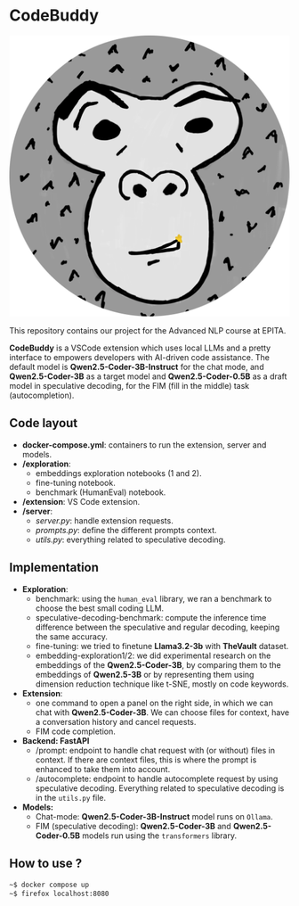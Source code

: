 # CodeBuddy

![logo|100](https://github.com/Koweez/AdvancedNLP/blob/main/logo.png)

This repository contains our project for the Advanced NLP course at EPITA.

**CodeBuddy** is a VSCode extension which uses local LLMs and a pretty interface to empowers developers with AI-driven code assistance. The default model is **Qwen2.5-Coder-3B-Instruct** for the chat mode, and **Qwen2.5-Coder-3B** as a target model and **Qwen2.5-Coder-0.5B** as a draft model in speculative decoding, for the FIM (fill in the middle) task (autocompletion).

## Code layout

- **docker-compose.yml**: containers to run the extension, server and models.
- **/exploration**:
  - embeddings exploration notebooks (1 and 2).
  - fine-tuning notebook.
  - benchmark (HumanEval) notebook.
- **/extension**: VS Code extension.
- **/server**:
  - *server.py*: handle extension requests.
  - *prompts.py*: define the different prompts context.
  - *utils.py*: everything related to speculative decoding.

## Implementation

- **Exploration**:
  - benchmark: using the `human_eval` library, we ran a benchmark to choose the best small coding LLM.
  - speculative-decoding-benchmark: compute the inference time difference between the speculative and regular decoding, keeping the same accuracy.
  - fine-tuning: we tried to finetune **Llama3.2-3b** with **TheVault** dataset.
  - embedding-exploration1/2: we did experimental research on the embeddings of the **Qwen2.5-Coder-3B**, by comparing them to the embeddings of **Qwen2.5-3B** or by representing them using dimension reduction technique like t-SNE, mostly on code keywords.
- **Extension**:
  - one command to open a panel on the right side, in which we can chat with **Qwen2.5-Coder-3B**. We can choose files for context, have a conversation history and cancel requests.
  - FIM code completion.
- **Backend: FastAPI**
  - /prompt: endpoint to handle chat request with (or without) files in context. If there are context files, this is where the prompt is enhanced to take them into account.
  - /autocomplete: endpoint to handle autocomplete request by using speculative decoding. Everything related to speculative decoding is in the `utils.py` file.
- **Models:**
  - Chat-mode: **Qwen2.5-Coder-3B-Instruct** model runs on `Ollama`.
  - FIM (speculative decoding): **Qwen2.5-Coder-3B** and **Qwen2.5-Coder-0.5B** models run using the `transformers` library.

## How to use ?

```
~$ docker compose up
~$ firefox localhost:8080
```
